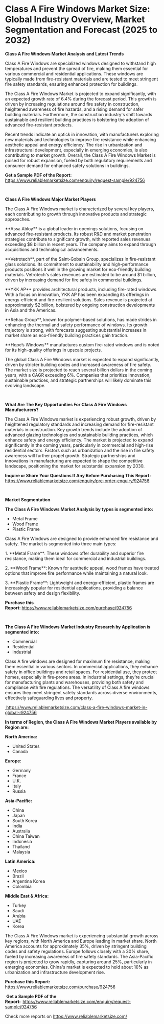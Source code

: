 <p><h1>Class A Fire Windows Market Size: Global Industry Overview, Market Segmentation and Forecast (2025 to 2032)</h1></p><p><strong>Class A Fire Windows Market Analysis and Latest Trends</strong></p>
<p><p>Class A Fire Windows are specialized windows designed to withstand high temperatures and prevent the spread of fire, making them essential for various commercial and residential applications. These windows are typically made from fire-resistant materials and are tested to meet stringent fire safety standards, ensuring enhanced protection for buildings.</p><p>The Class A Fire Windows Market is projected to expand significantly, with an expected growth rate of 6.4% during the forecast period. This growth is driven by increasing regulations around fire safety in construction, heightened awareness of fire hazards, and a rising demand for safer building materials. Furthermore, the construction industry's shift towards sustainable and resilient building practices is bolstering the adoption of advanced fire-resistant products.</p><p>Recent trends indicate an uptick in innovation, with manufacturers exploring new materials and technologies to improve fire resistance while enhancing aesthetic appeal and energy efficiency. The rise in urbanization and infrastructural development, especially in emerging economies, is also contributing to market growth. Overall, the Class A Fire Windows Market is poised for robust expansion, fueled by both regulatory requirements and consumer demand for enhanced safety solutions in buildings.</p></p>
<p><strong>Get a Sample PDF of the Report:&nbsp;</strong> <a href="https://www.reliablemarketsize.com/enquiry/request-sample/924756?utm_campaign=3072&utm_medium=2&utm_source=Github&utm_content=ia&utm_term=24032025&utm_id=class-a-fire-windows">https://www.reliablemarketsize.com/enquiry/request-sample/924756</a></p>
<p>&nbsp;</p>
<p><strong>Class A Fire Windows Major Market Players</strong></p>
<p><p>The Class A Fire Windows market is characterized by several key players, each contributing to growth through innovative products and strategic approaches. </p><p>**Assa Abloy** is a global leader in openings solutions, focusing on advanced fire-resistant products. Its robust R&D and market penetration strategies contribute to significant growth, with reported sales revenues exceeding $8 billion in recent years. The company aims to expand through acquisitions and technological advancements.</p><p>**Vetrotech**, part of the Saint-Gobain Group, specializes in fire-resistant glass solutions. Its commitment to sustainability and high-performance products positions it well in the growing market for eco-friendly building materials. Vetrotech's sales revenues are estimated to be around $1 billion, driven by increasing demand for fire safety in commercial buildings.</p><p>**YKK AP** provides architectural products, including fire-rated windows. With a focus on innovation, YKK AP has been expanding its offerings in energy-efficient and fire-resilient solutions. Sales revenue is projected at approximately $2 billion, bolstered by ongoing construction developments in Asia and the Americas.</p><p>**Rehau Group**, known for polymer-based solutions, has made strides in enhancing the thermal and safety performance of windows. Its growth trajectory is strong, with forecasts suggesting substantial increases in market share as eco-friendly building practices gain traction.</p><p>**Hope’s Windows** manufactures custom fire-rated windows and is noted for its high-quality offerings in upscale projects. </p><p>The global Class A Fire Windows market is expected to expand significantly, driven by stricter building codes and increased awareness of fire safety. The market size is projected to reach several billion dollars in the coming years, with a CAGR exceeding 6%. Companies that prioritize innovation, sustainable practices, and strategic partnerships will likely dominate this evolving landscape.</p></p>
<p>&nbsp;</p>
<p><strong>What Are The Key Opportunities For Class A Fire Windows Manufacturers?</strong></p>
<p><p>The Class A Fire Windows market is experiencing robust growth, driven by heightened regulatory standards and increasing demand for fire-resistant materials in construction. Key growth trends include the adoption of advanced glazing technologies and sustainable building practices, which enhance safety and energy efficiency. The market is projected to expand significantly in the coming years, particularly in commercial and high-rise residential sectors. Factors such as urbanization and the rise in fire safety awareness will further propel growth. Strategic partnerships and innovations in manufacturing are expected to shape the competitive landscape, positioning the market for substantial expansion by 2030.</p></p>
<p><strong>Inquire or Share Your Questions If Any Before Purchasing This Report:</strong> <a href="https://www.reliablemarketsize.com/enquiry/pre-order-enquiry/924756?utm_campaign=3072&utm_medium=2&utm_source=Github&utm_content=ia&utm_term=24032025&utm_id=class-a-fire-windows">https://www.reliablemarketsize.com/enquiry/pre-order-enquiry/924756</a></p>
<p>&nbsp;</p>
<p><strong>Market Segmentation</strong></p>
<p><strong>The Class A Fire Windows Market Analysis by types is segmented into:</strong></p>
<p><ul><li>Metal Frame</li><li>Wood Frame</li><li>Plastic Frame</li></ul></p>
<p><p>Class A Fire Windows are designed to provide enhanced fire resistance and safety. The market is segmented into three main types: </p><p>1. **Metal Frame**: These windows offer durability and superior fire resistance, making them ideal for commercial and industrial buildings. </p><p>2. **Wood Frame**: Known for aesthetic appeal, wood frames have treated options that improve fire performance while maintaining a natural look.</p><p>3. **Plastic Frame**: Lightweight and energy-efficient, plastic frames are increasingly popular for residential applications, providing a balance between safety and design flexibility.</p></p>
<p><strong>Purchase this Report:&nbsp;</strong><a href="https://www.reliablemarketsize.com/purchase/924756?utm_campaign=3072&utm_medium=2&utm_source=Github&utm_content=ia&utm_term=24032025&utm_id=class-a-fire-windows">https://www.reliablemarketsize.com/purchase/924756</a></p>
<p>&nbsp;</p>
<p><strong>The Class A Fire Windows Market Industry Research by Application is segmented into:</strong></p>
<p><ul><li>Commercial</li><li>Residential</li><li>Industrial</li></ul></p>
<p><p>Class A fire windows are designed for maximum fire resistance, making them essential in various sectors. In commercial applications, they enhance safety in office buildings and retail spaces. For residential use, they protect homes, especially in fire-prone areas. In industrial settings, they're crucial for manufacturing plants and warehouses, providing both safety and compliance with fire regulations. The versatility of Class A fire windows ensures they meet stringent safety standards across diverse environments, effectively safeguarding lives and property.</p></p>
<p><a href="https://www.reliablemarketsize.com/class-a-fire-windows-market-in-global-r924756?utm_campaign=3072&utm_medium=2&utm_source=Github&utm_content=ia&utm_term=24032025&utm_id=class-a-fire-windows">&nbsp;https://www.reliablemarketsize.com/class-a-fire-windows-market-in-global-r924756</a></p>
<p><strong>In terms of Region, the Class A Fire Windows Market Players available by Region are:</strong></p>
<p>
    <p> <strong> North America: </strong>
        <ul>
            <li>United States</li>
            <li>Canada</li>
        </ul>
        </p> 
    <p> <strong> Europe: </strong>
        <ul>
            <li>Germany</li>
            <li>France</li>
            <li>U.K.</li>
            <li>Italy</li>
            <li>Russia</li>
        </ul>
        </p> 
    <p> <strong> Asia-Pacific: </strong>
        <ul>
            <li>China</li>
            <li>Japan</li>
            <li>South Korea</li>
            <li>India</li>
            <li>Australia</li>
            <li>China Taiwan</li>
            <li>Indonesia</li>
            <li>Thailand</li>
            <li>Malaysia</li>
        </ul>
        </p> 
    <p> <strong> Latin America: </strong>
        <ul>
            <li>Mexico</li>
            <li>Brazil</li>
            <li>Argentina Korea</li>
            <li>Colombia</li>
        </ul>
        </p> 
    <p> <strong> Middle East & Africa: </strong>
        <ul>
            <li>Turkey</li>
            <li>Saudi</li>
            <li>Arabia</li>
            <li>UAE</li>
            <li>Korea</li>
        </ul>
    </p>
    </p>
<p><p>The Class A Fire Windows market is experiencing substantial growth across key regions, with North America and Europe leading in market share. North America accounts for approximately 35%, driven by stringent building codes and safety regulations. Europe follows closely with a 30% share, fueled by increasing awareness of fire safety standards. The Asia-Pacific region is projected to grow rapidly, capturing around 25%, particularly in emerging economies. China's market is expected to hold about 10% as urbanization and infrastructure development rise.</p></p>
<p><strong>Purchase this Report: </strong><a href="https://www.reliablemarketsize.com/purchase/924756?utm_campaign=3072&utm_medium=2&utm_source=Github&utm_content=ia&utm_term=24032025&utm_id=class-a-fire-windows">https://www.reliablemarketsize.com/purchase/924756</a></p>
<p>&nbsp;<strong>Get a Sample PDF of the Report:&nbsp;&nbsp;</strong><a href="https://www.reliablemarketsize.com/enquiry/request-sample/924756?utm_campaign=3072&utm_medium=2&utm_source=Github&utm_content=ia&utm_term=24032025&utm_id=class-a-fire-windows">https://www.reliablemarketsize.com/enquiry/request-sample/924756</a></p>
<p><strong></strong></p>
<p>Check more reports on <a href="https://www.reliablemarketsize.com/?utm_campaign=3072&utm_medium=2&utm_source=Github&utm_content=ia&utm_term=24032025&utm_id=class-a-fire-windows">https://www.reliablemarketsize.com/</a></p>